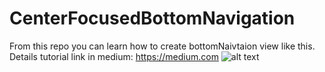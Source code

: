 # CenterFocusedBottomNavigation
From this repo you can learn how to create bottomNaivtaion view like this. Details tutorial link in medium: https://medium.com
![alt text](https://cdn-images-1.medium.com/max/800/1*40I6CesNKSfAsjGYN5873A.jpeg)
